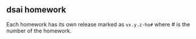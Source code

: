 ## dsai homework

Each homework has its own release marked as `vx.y.z-ho#` where # is the number of the homework.

